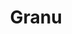---
layout: page
permalink: /resources/glossary/granu.html
title: Granu
connotation: positive
definition: Having many tiny bubbles that adhere to the side of glass. 
domain: sidra
subdomain: appearance
topic: legs
toc: false
toc_sticky: true
---